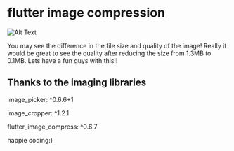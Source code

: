 # flutter image compression

![Alt Text](https://media.giphy.com/media/VIhuPS6QQ5TBOXXiTC/giphy.gif)


You may see the difference in the file size and quality of the image!
Really it would be great to see the quality after reducing the size from 1.3MB to 0.1MB.
Lets have a fun guys with this!!


## Thanks to the imaging libraries 

   image_picker: ^0.6.6+1
   
   image_cropper: ^1.2.1
   
   flutter_image_compress: ^0.6.7




happie coding:)
